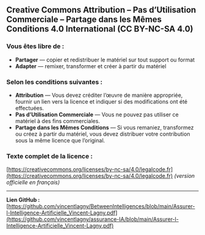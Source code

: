 
## Creative Commons Attribution – Pas d’Utilisation Commerciale – Partage dans les Mêmes Conditions 4.0 International (CC BY-NC-SA 4.0)

### Vous êtes libre de :

- **Partager** — copier et redistribuer le matériel sur tout support ou format
- **Adapter** — remixer, transformer et créer à partir du matériel

### Selon les conditions suivantes :

- **Attribution** — Vous devez créditer l’œuvre de manière appropriée, fournir un lien vers la licence et indiquer si des modifications ont été effectuées.
- **Pas d’Utilisation Commerciale** — Vous ne pouvez pas utiliser ce matériel à des fins commerciales.
- **Partage dans les Mêmes Conditions** — Si vous remaniez, transformez ou créez à partir du matériel, vous devez distribuer votre contribution sous la même licence que l’original.

### Texte complet de la licence :

[https://creativecommons.org/licenses/by-nc-sa/4.0/legalcode.fr](https://creativecommons.org/licenses/by-nc-sa/4.0/legalcode.fr) *(version officielle en français)*

---

**Lien GitHub :**  
[https://github.com/vincentlagny/BetweenIntelligences/blob/main/Assurer-l-Intelligence-Artificielle_Vincent-Lagny.pdf](https://github.com/vincentlagny/assurance-IA/blob/main/Assurer-l-Intelligence-Artificielle_Vincent-Lagny.pdf)
